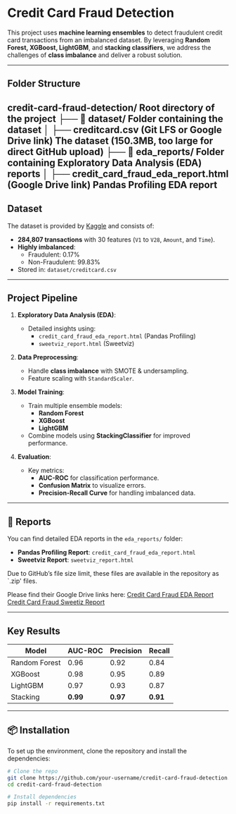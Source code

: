 # Credit Card Fraud Detection

This project uses **machine learning ensembles** to detect fraudulent credit card transactions from an imbalanced dataset. By leveraging **Random Forest, XGBoost, LightGBM**, and **stacking classifiers**, we address the challenges of **class imbalance** and deliver a robust solution.

---

## Folder Structure

credit-card-fraud-detection/	Root directory of the project
├── 📂 dataset/	Folder containing the dataset
│ ├── creditcard.csv (Git LFS or Google Drive link)	The dataset (150.3MB, too large for direct GitHub upload)
├── 📂 eda_reports/	Folder containing Exploratory Data Analysis (EDA) reports
│ ├── credit_card_fraud_eda_report.html (Google Drive link)	Pandas Profiling EDA report
---

## Dataset
The dataset is provided by [Kaggle](https://www.kaggle.com/mlg-ulb/creditcardfraud) and consists of:
- **284,807 transactions** with 30 features (`V1` to `V28`, `Amount`, and `Time`).
- **Highly imbalanced**:
  - Fraudulent: 0.17%
  - Non-Fraudulent: 99.83%
- Stored in: `dataset/creditcard.csv`

---

## Project Pipeline
1. **Exploratory Data Analysis (EDA)**:
   - Detailed insights using:
     - `credit_card_fraud_eda_report.html` (Pandas Profiling)
     - `sweetviz_report.html` (Sweetviz)

2. **Data Preprocessing**:
   - Handle **class imbalance** with SMOTE & undersampling.
   - Feature scaling with `StandardScaler`.

3. **Model Training**:
   - Train multiple ensemble models:
     - **Random Forest**
     - **XGBoost**
     - **LightGBM**
   - Combine models using **StackingClassifier** for improved performance.

4. **Evaluation**:
   - Key metrics:
     - **AUC-ROC** for classification performance.
     - **Confusion Matrix** to visualize errors.
     - **Precision-Recall Curve** for handling imbalanced data.

---

## 📂 Reports
You can find detailed EDA reports in the `eda_reports/` folder:
- **Pandas Profiling Report**: `credit_card_fraud_eda_report.html`
- **Sweetviz Report**: `sweetviz_report.html`

Due to GitHub’s file size limit, these files are available in the repository as `.zip' files. 

Please find their Google Drive links here: 
[Credit Card Fraud EDA Report](https://drive.google.com/file/d/1--IGCaNMtc4iftLoQSb873tqKfC-GUYc/view?usp=drivesdk)
[Credit Card Fraud Sweetiz Report](https://drive.google.com/file/d/131x7lTeph8pfJ_jK4CQVnZZRzLr27fWF/view?usp=drivesdk)


---

## Key Results
| **Model**      | **AUC-ROC** | **Precision** | **Recall** |
|----------------|-------------|---------------|------------|
| Random Forest  | 0.96        | 0.92          | 0.84       |
| XGBoost        | 0.98        | 0.95          | 0.89       |
| LightGBM       | 0.97        | 0.93          | 0.87       |
| Stacking       | **0.99**    | **0.97**      | **0.91**   |

---

## 📦 Installation
To set up the environment, clone the repository and install the dependencies:

```bash
# Clone the repo
git clone https://github.com/your-username/credit-card-fraud-detection.git
cd credit-card-fraud-detection

# Install dependencies
pip install -r requirements.txt
